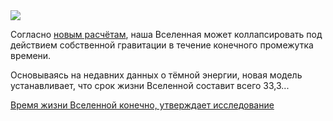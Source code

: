 <!--2025-10-10 12:49:56-->
<div class="yb">
  <div class="rss habr"><img src="https://habrastorage.org/getpro/habr/upload_files/865/a3c/6f1/865a3c6f195d048399092fef4238d419.jpg" /><p>Согласно <a href="https://doi.org/10.1088/1475-7516/2025/09/055" rel="noopener noreferrer nofollow">новым расчётам</a>, наша Вселенная может коллапсировать под действием собственной гравитации в течение конечного промежутка времени.</p><p>Основываясь на недавних данных о тёмной энергии, новая модель устанавливает, что срок жизни Вселенной составит всего 33,3... <p class="titl"><a href="https://habr.com/ru/news/955380/?utm_source=habrahabr&utm_medium=rss&utm_campaign=955380">Время жизни Вселенной конечно, утверждает исследование</a></p></div>
</div>
